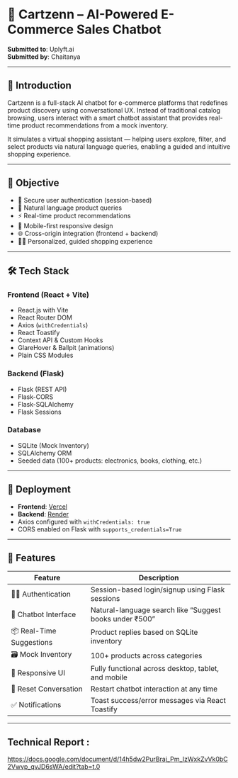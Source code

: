 # 🤖 Cartzenn – AI-Powered E-Commerce Sales Chatbot
**Submitted to**: Uplyft.ai  
**Submitted by**: Chaitanya

---

## 📌 Introduction

Cartzenn is a full-stack AI chatbot for e-commerce platforms that redefines product discovery using conversational UX. Instead of traditional catalog browsing, users interact with a smart chatbot assistant that provides real-time product recommendations from a mock inventory.

It simulates a virtual shopping assistant — helping users explore, filter, and select products via natural language queries, enabling a guided and intuitive shopping experience.

---

## 🎯 Objective

- 🔐 Secure user authentication (session-based)
- 💬 Natural language product queries
- ⚡ Real-time product recommendations
- 📱 Mobile-first responsive design
- 🌐 Cross-origin integration (frontend + backend)
- 👨‍💻 Personalized, guided shopping experience

---

## 🛠️ Tech Stack

### Frontend (React + Vite)
- React.js with Vite
- React Router DOM
- Axios (`withCredentials`)
- React Toastify
- Context API & Custom Hooks
- GlareHover & Ballpit (animations)
- Plain CSS Modules

### Backend (Flask)
- Flask (REST API)
- Flask-CORS
- Flask-SQLAlchemy
- Flask Sessions

### Database
- SQLite (Mock Inventory)
- SQLAlchemy ORM
- Seeded data (100+ products: electronics, books, clothing, etc.)

---

## 🚀 Deployment

- **Frontend**: [Vercel](https://vercel.com)
- **Backend**: [Render](https://render.com)
- Axios configured with `withCredentials: true`
- CORS enabled on Flask with `supports_credentials=True`

---

## 🧪 Features

| Feature                   | Description                                                             |
|--------------------------|-------------------------------------------------------------------------|
| 🧑‍💻 Authentication       | Session-based login/signup using Flask sessions                          |
| 💬 Chatbot Interface     | Natural-language search like “Suggest books under ₹500”                 |
| 📦 Real-Time Suggestions | Product replies based on SQLite inventory                               |
| 🗃️ Mock Inventory        | 100+ products across categories                                          |
| 📱 Responsive UI         | Fully functional across desktop, tablet, and mobile                     |
| 🔁 Reset Conversation    | Restart chatbot interaction at any time                                 |
| ✅ Notifications         | Toast success/error messages via React Toastify                         |

---


##  Technical Report :
https://docs.google.com/document/d/14h5dw2PurBraj_Pm_IzWxkZvVk0bC2Vwvp_qvJD6sWA/edit?tab=t.0
